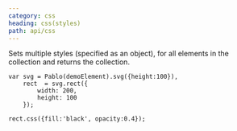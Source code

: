 ```yaml
---
category: css
heading: css(styles)
path: api/css
---
```



Sets multiple styles (specified as an object), for all elements in the collection and returns the collection.

    var svg = Pablo(demoElement).svg({height:100}),
        rect  = svg.rect({
            width: 200,
            height: 100
        });

    rect.css({fill:'black', opacity:0.4});
